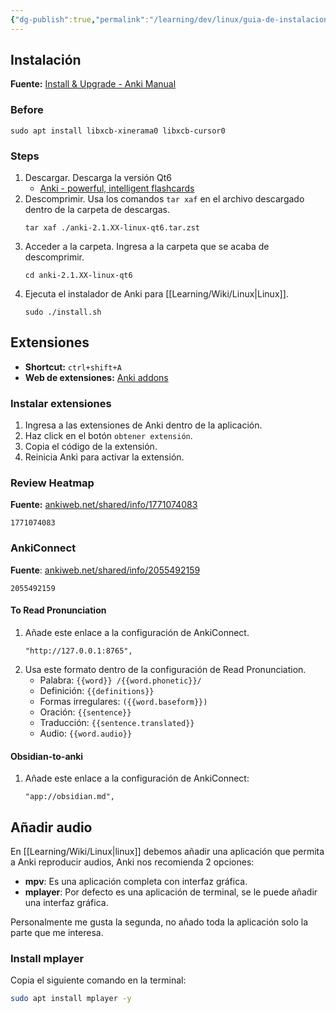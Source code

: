 ```yaml
---
{"dg-publish":true,"permalink":"/learning/dev/linux/guia-de-instalacion-de-anki-en-linux/","created":"2024-01-25T19:06","updated":"2024-03-31T14:33"}
---
```


## Instalación
**Fuente:** [Install & Upgrade - Anki Manual](https://docs.ankiweb.net/platform/linux/installing.html)
### Before
```shell
sudo apt install libxcb-xinerama0 libxcb-cursor0
```
### Steps
1. Descargar. Descarga la versión Qt6
   - [Anki - powerful, intelligent flashcards](https://apps.ankiweb.net/)
1. Descomprimir. Usa los comandos `tar xaf` en el archivo descargado dentro de la carpeta de descargas.
   ```shell
   tar xaf ./anki-2.1.XX-linux-qt6.tar.zst
   ```
1. Acceder a la carpeta. Ingresa a la carpeta que se acaba de descomprimir.
   ```shell
   cd anki-2.1.XX-linux-qt6
   ```
4. Ejecuta el instalador de Anki para [[Learning/Wiki/Linux\|Linux]].
   ```shell
   sudo ./install.sh
   ```
## Extensiones
- **Shortcut:** `ctrl+shift+A`
- **Web de extensiones:** [Anki addons](https://ankiweb.net/shared/addons)
### Instalar extensiones
1. Ingresa a las extensiones de Anki dentro de la aplicación.
2. Haz click en el botón `obtener extensión`.
3. Copia el código de la extensión.
4. Reinicia Anki para activar la extensión.
### Review Heatmap
**Fuente:** [ankiweb.net/shared/info/1771074083](https://ankiweb.net/shared/info/1771074083)
```
1771074083
```
### AnkiConnect
**Fuente**: [ankiweb.net/shared/info/2055492159](https://ankiweb.net/shared/info/2055492159)
```
2055492159
```

#### To Read Pronunciation
1. Añade este enlace a la configuración de AnkiConnect.
   ```
   "http://127.0.0.1:8765",
   ```
2. Usa este formato dentro de la configuración de Read Pronunciation.
   - Palabra: `{{word}} /{{word.phonetic}}/`
   - Definición: `{{definitions}}`
   - Formas irregulares: `({{word.baseform}})`
   - Oración: `{{sentence}}`
   - Traducción: `{{sentence.translated}}`
   - Audio: `{{word.audio}}`
#### Obsidian-to-anki
1. Añade este enlace a la configuración de AnkiConnect:
   ```
   "app://obsidian.md",
   ```
## Añadir audio
En [[Learning/Wiki/Linux\|linux]] debemos añadir una aplicación que permita a Anki reproducir audios, Anki nos recomienda 2 opciones:
- **mpv**: Es una aplicación completa con interfaz gráfica.
- **mplayer**: Por defecto es una aplicación de terminal, se le puede añadir una interfaz gráfica.

Personalmente me gusta la segunda, no añado toda la aplicación solo la parte que me interesa.
### Install mplayer
Copia el siguiente comando en la terminal:
   ```bash
   sudo apt install mplayer -y
   ```
